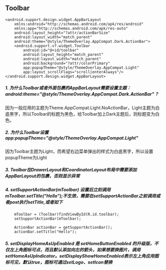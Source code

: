 ## Toolbar

	<android.support.design.widget.AppBarLayout
	    xmlns:android="http://schemas.android.com/apk/res/android"
	    xmlns:app="http://schemas.android.com/apk/res-auto"
	    android:layout_height="?attr/actionBarSize"
	    android:layout_width="match_parent"
	    android:theme="@style/ThemeOverlay.AppCompat.Dark.ActionBar">
	    <android.support.v7.widget.Toolbar
	        android:id="@+id/toolbar"
	        android:layout_height="match_parent"
	        android:layout_width="match_parent"
	        android:background="?attr/colorPrimary"
	        app:popupTheme="@style/ThemeOverlay.AppCompat.Light"
	        app:layout_scrollFlags="scroll|enterAlways"/>
	</android.support.design.widget.AppBarLayout>

##### 1. 为什么Toolbar或者外面包裹的AppBarLayout需要设置主题：android:theme="@style/ThemeOverlay.AppCompat.Dark.ActionBar"？ 
因为一般应用的主题为Theme.AppCompat.Light.NoActionBar，Light主题为白底黑字，所以Toolbar的标题为黑色，给Toolbar加上Dark主题后，则标题变为白色。

##### 2. 为什么Toolbar设置app:popupTheme="@style/ThemeOverlay.AppCompat.Light"
因为Toolbar主题为Light，而希望右边菜单弹出的样式为白底黑字，所以设置popupTheme为Light

##### 3. Toolbar在DrawerLayout和CoordinatorLayout布局中需要添加AppBarLayout的包裹，否则显示异常

##### 4. setSupportActionBar(mToolbar) 设置后立刻调用mToolbar.setTitle("Hello");不生效，需要在setSupportActionBar之前调用或者post执行setTitle,或者如下

        mToolbar = (Toolbar)findViewById(R.id.toolbar);
        setSupportActionBar(mToolbar);

        ActionBar actionBar = getSupportActionBar();
        actionBar.setTitle("Hello");
        
##### 5. setDisplayHomeAsUpEnabled 是 setHomeButtonEnabled 的升级版，不仅左上角图标可点，而且默认添加向左的箭头，如果想要换图片，调用setHomeAsUpIndicator。setDisplayShowHomeEnabled表示左上角应用图标可见，默认true，图标可通过setLogo、setIcon替换

